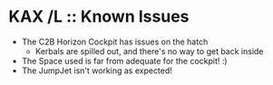 # KAX /L :: Known Issues

* The C2B Horizon Cockpit has issues on the hatch
	+ Kerbals are spilled out, and there's no way to get back inside
* The Space used is far from adequate for the cockpit! :)
* The JumpJet isn't working as expected!


 
